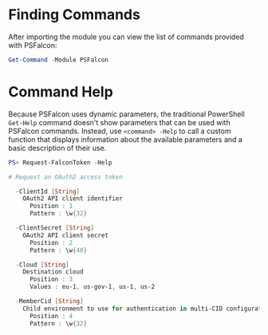 # Finding Commands

After importing the module you can view the list of commands provided with PSFalcon:

```powershell
Get-Command -Module PSFalcon
```

# Command Help

Because PSFalcon uses dynamic parameters, the traditional PowerShell `Get-Help` command doesn't show parameters that can be used with PSFalcon commands. Instead, use `<command> -Help` to call a custom function that displays information about the available parameters and a basic description of their use.

```powershell
PS> Request-FalconToken -Help

# Request an OAuth2 access token

  -ClientId [String]
    OAuth2 API client identifier
      Position : 1
      Pattern : \w{32}

  -ClientSecret [String]
    OAuth2 API client secret
      Position : 2
      Pattern : \w{40}

  -Cloud [String]
    Destination cloud
      Position : 3
      Values : eu-1, us-gov-1, us-1, us-2

  -MemberCid [String]
    Child environment to use for authentication in multi-CID configurations
      Position : 4
      Pattern : \w{32}
```
